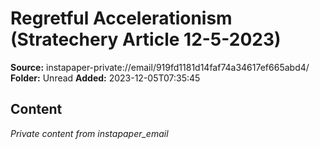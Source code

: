 # Regretful Accelerationism (Stratechery Article 12-5-2023)

**Source:** instapaper-private://email/919fd1181d14faf74a34617ef665abd4/
**Folder:** Unread
**Added:** 2023-12-05T07:35:45




## Content
*Private content from instapaper_email*
